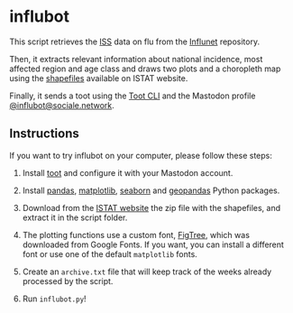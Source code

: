 # influbot
This script retrieves the [ISS](https://www.epicentro.iss.it/influenza/influnet) data on flu from the [Influnet](https://github.com/fbranda/influnet) repository.

Then, it extracts relevant information about national incidence, most affected region and age class and draws two plots and a choropleth map using the [shapefiles](https://www.istat.it/it/archivio/222527) available on ISTAT website.

Finally, it sends a toot using the [Toot CLI](https://toot.readthedocs.io/) and the Mastodon profile [@influbot@sociale.network](https://sociale.network/@influbot).


## Instructions

If you want to try influbot on your computer, please follow these steps:

1. Install [toot](https://toot.readthedocs.io/en/latest/index.html) and configure it with your Mastodon account.

2. Install [pandas](https://pandas.pydata.org/), [matplotlib](https://matplotlib.org/), [seaborn](https://seaborn.pydata.org/) and [geopandas](https://geopandas.org/en/stable/) Python packages.

3. Download from the [ISTAT website](https://www.istat.it/it/archivio/222527) the zip file with the shapefiles, and extract it in the script folder.

4. The plotting functions use a custom font, [FigTree](https://fonts.google.com/specimen/Figtree), which was downloaded from Google Fonts. If you want, you can install a different font or use one of the default `matplotlib` fonts.

5. Create an `archive.txt` file that will keep track of the weeks already processed by the script.

5. Run `influbot.py`!
